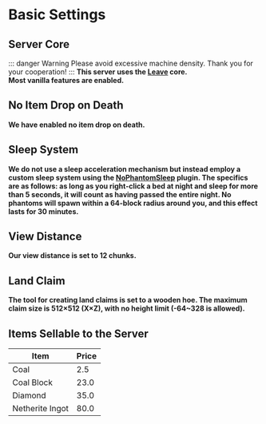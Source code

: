 # Basic Settings
## Server Core
::: danger Warning
Please avoid excessive machine density. Thank you for your cooperation!
:::
**This server uses the [Leave](https://GitHub.com/LeavesMC/Leaves) core.** <br>
**Most vanilla features are enabled.** <br>

## No Item Drop on Death
**We have enabled no item drop on death.**
<!--## Item Drop on Death
::: warning Note
Unlike vanilla, dropped items will despawn after 3 minutes!
:::
**Please note, we have not enabled no item drop on death. Try to avoid dying, and if you do, quickly retrieve your items!**-->

## Sleep System
**We do not use a sleep acceleration mechanism but instead employ a custom sleep system using the [NoPhantomSleep](https://GitHub.com/SkydomGroup/NoPhantomSleep) plugin. The specifics are as follows: as long as you right-click a bed at night and sleep for more than 5 seconds, it will count as having passed the entire night. No phantoms will spawn within a 64-block radius around you, and this effect lasts for 30 minutes.** <br>

## View Distance
**Our view distance is set to 12 chunks.**
<!--## Entity Spawning
**Although we've reduced the view distance and entity calculation range, we've significantly increased the mob spawn rate in chunks near players.**-->

## Land Claim
**The tool for creating land claims is set to a wooden hoe. The maximum claim size is 512×512 (X×Z), with no height limit (-64~328 is allowed).**

## Items Sellable to the Server
| Item            | Price |
|-----------------|-------|
| Coal            | 2.5   |
| Coal Block      | 23.0  |
| Diamond         | 35.0  |
| Netherite Ingot | 80.0  |